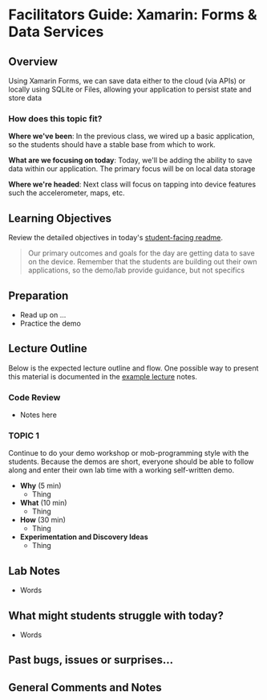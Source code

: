 # Facilitators Guide: Xamarin: Forms & Data Services

## Overview

Using Xamarin Forms, we can save data either to the cloud (via APIs) or locally using SQLite or Files, allowing your application to persist state and store data

### How does this topic fit?

**Where we've been**:
In the previous class, we wired up a basic application, so the students should have a stable base from which to work.

**What are we focusing on today**:
Today, we'll be adding the ability to save data within our application. The primary focus will be on local data storage

**Where we're headed**:
Next class will focus on tapping into device features such the accelerometer, maps, etc.

## Learning Objectives

Review the detailed objectives in today's [student-facing readme](../README.md).

> Our primary outcomes and goals for the day are getting data to save on the device. Remember that the students are building out their own applications, so the demo/lab provide guidance, but not specifics

## Preparation

- Read up on ...
- Practice the demo

## Lecture Outline

Below is the expected lecture outline and flow. One possible way to present this material is documented in the [example lecture](../LECTURE-NOTES.md) notes.

### Code Review

- Notes here

### TOPIC 1

Continue to do your demo workshop or mob-programming style with the students. Because the demos are short, everyone should be able to follow along and enter their own lab time with a working self-written demo.

- **Why** (5 min)
  - Thing
- **What** (10 min)
  - Thing
- **How** (30 min)
  - Thing
- **Experimentation and Discovery Ideas**
  - Thing

## Lab Notes

- Words

## What might students struggle with today?

- Words

## Past bugs, issues or surprises...

## General Comments and Notes
